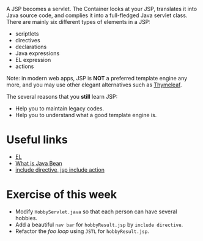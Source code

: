 A JSP becomes a servlet. The Container looks at your JSP, translates it into Java source code, and complies it into a full-fledged Java servlet class. There are mainly six different types of elements in a JSP:
- scriptlets
- directives
- declarations
- Java expressions
- EL expression 
- actions

Note: in modern web apps, JSP is **NOT** a preferred template engine any more, and you may use other elegant alternatives such as [Thymeleaf](https://www.thymeleaf.org/).

The several reasons that you **still** learn JSP:
- Help you to maintain legacy codes.
- Help you to understand what a good template engine is. 

# Useful links
- [EL](https://stackoverflow.com/tags/el/info)
- [What is Java Bean](https://stackoverflow.com/questions/3295496)
- [include directive, jsp include action](https://stackoverflow.com/questions/7879906/)

# Exercise of this week
- Modify `HobbyServlet.java` so that each person can have several hobbies.
- Add a beautiful `nav bar` for `hobbyResult.jsp` by `include directive`.
- Refactor the *foo loop* using `JSTL` for `hobbyResult.jsp`.